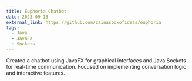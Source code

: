 ```yaml
---
title: Euphoria Chatbot
date: 2023-09-15
external_link: https://github.com/zainasboxofideas/euphoria
tags:
  - Java
  - JavaFX
  - Sockets
---
```


Created a chatbot using JavaFX for graphical interfaces and Java Sockets for real-time communication. Focused on implementing conversation logic and interactive features.

